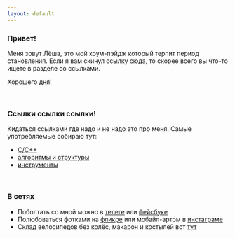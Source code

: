 ```yaml
---
layout: default
---
```

### Привет! 

Меня зовут Лёша, это мой хоум-пэйдж который терпит период становления. Если я вам скинул ссылку сюда, то скорее всего вы что-то ищете в разделе со ссылками.

Хорошего дня!

<br/>

### Ссылки ссылки ссылки!
Кидаться ссылками где надо и не надо это про меня. Самые употребляемые собираю тут:
* [C/C++](./cpp_links)
* [алгоритмы и структуры](./algo)
* [инструменты](./utils)
<br/>

### В сетях
* Поболтать со мной можно в [телеге](http://t.me/a_belkevich) или [фейсбуке](https://www.facebook.com/abelkevich)
* Полюбоваться фотками на [фликре](https://flickr.com/photos/a_belkevich) или мобайл-артом в [инстаграме](https://www.instagram.com/a_belkevich/)
* Склад велосипедов без колёс, макарон и костылей вот [тут](https://github.com/abelkevich)

